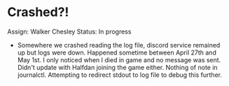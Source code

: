# Crashed?!

Assign: Walker Chesley
Status: In progress

- Somewhere we crashed reading the log file, discord service remained up but logs were down. Happened sometime between April 27th and May 1st. I only noticed when I died in game and no message was sent. Didn't update with Halfdan joining the game either. Nothing of note in journalctl. Attempting to redirect stdout to log file to debug this further.